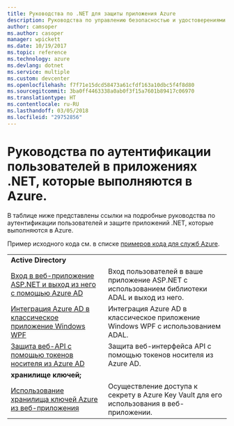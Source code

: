 ```yaml
---
title: Руководства по .NET для защиты приложения Azure
description: Руководства по управлению безопасностью и удостоверениями в приложениях .NET, которые выполняются в Azure.
author: camsoper
ms.author: casoper
manager: wpickett
ms.date: 10/19/2017
ms.topic: reference
ms.technology: azure
ms.devlang: dotnet
ms.service: multiple
ms.custom: devcenter
ms.openlocfilehash: f7f71e15dcd58473a61cfdf163a10dbc5f4f8d80
ms.sourcegitcommit: 3ba0ff4463338a0ab0f3f15a7601b89417c06970
ms.translationtype: HT
ms.contentlocale: ru-RU
ms.lasthandoff: 03/05/2018
ms.locfileid: "29752856"
---
```

# <a name="tutorials-for-authenticating-users-in-your-net-apps-running-on-azure"></a>Руководства по аутентификации пользователей в приложениях .NET, которые выполняются в Azure.

В таблице ниже представлены ссылки на подробные руководства по аутентификации пользователей и защите приложений .NET, которые выполняются в Azure.

Пример исходного кода см. в списке [примеров кода для служб Azure](https://azure.microsoft.com/resources/samples/?platform=dotnet).

| | |
|---|---|
|**Active Directory**||
| [Вход в веб-приложение ASP.NET и выход из него с помощью Azure AD][1] | Вход пользователей в ваше приложение ASP.NET с использованием библиотеки ADAL и выход из него.
| [Интеграция Azure AD в классическое приложение Windows WPF][2]| Интеграция Azure AD в классическое приложение Windows WPF с использованием ADAL. | 
| [Защита веб-API с помощью токенов носителя из Azure AD][3] | Защита веб-интерфейса API с помощью токенов носителя из Azure AD. |
|**хранилище ключей;**||
| [Использование хранилища ключей Azure из веб-приложения][4] | Осуществление доступа к секрету в Azure Key Vault для его использования в веб-приложении. | 

[1]: /azure/active-directory/develop/active-directory-devquickstarts-webapp-dotnet
[2]: /azure/active-directory/develop/active-directory-devquickstarts-dotnet
[3]: /azure/active-directory/develop/active-directory-devquickstarts-webapi-dotnet
[4]: /azure/key-vault/key-vault-use-from-web-application